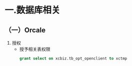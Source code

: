 # 一.数据库相关
## （一）Orcale
1. 授权
   - 授予相关表权限
        ```SQL
        grant select on xcbiz.tb_opt_openclient to xctmp
        ```